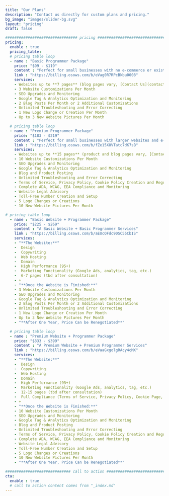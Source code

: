 ```yaml
---
title: "Our Plans"
description: "Contact us directly for custom plans and pricing."
bg_image: "images/slider-bg.svg"
layout: "pricing"
draft: false

################################ pricing ################################
pricing:
  enable : true
  pricing_table:
  # pricing table loop
  - name : "Basic Programmer Package"
    price: "$99 - $119"
    content : "Perfect for small businesses with no e-commerce or existing Shopify, Wix, and Wordpress type websites."
    link : "https://billing.osows.com/b/eVag0R7RPcBkbu0008"
    services:
    - Websites up to **7 pages** (blog pages vary, [Contact Us](contact/) with questions)
    - 3 Website Customizations Per Month
    - SEO Upgrades and Monitoring
    - Google Tag & Analytics Optimization and Monitoring
    - 2 Blog Posts Per Month or 2 Additional Customizations
    - Unlimited Troubleshooting and Error Correcting
    - 1 New Logo Change or Creation Per Month
    - Up to 3 New Website Pictures Per Month

  # pricing table loop
  - name : "Premium Programmer Package"
    price: "$183 - $219"
    content : "Perfect for small businesses with larger websites and e-commerce."
    link : "https://billing.osows.com/b/fZe15X8VTatc7dK7sB"
    services:
    - Websites up to **15 pages** (product and blog pages vary, [Contact Us](contact/) with questions)
    - 10 Website Customizations Per Month
    - SEO Upgrades and Monitoring
    - Google Tag & Analytics Optimization and Monitoring
    - Blog and Product Posting
    - Unlimited Troubleshooting and Error Correcting
    - Terms of Service, Privacy Policy, Cookie Policy Creation and Regulation
    - Complete ADA, WCAG, EEA Compliance and Monitoring
    - Website Legal Advisory
    - Toll-Free Number Creation and Setup
    - 5 Logo Changes or Creations
    - 10 New Website Pictures Per Month

# pricing table loop
  - name : "Basic Website + Programmer Package"
    price: "$225 - $269"
    content : "A Basic Website + Basic Programmer Services"
    link : "https://billing.osows.com/b/aEUcOFdc90SC55CbIS"
    services:
    - "**The Website:**"
    -  Design
    -  Copywriting
    -  Web Hosting
    -  Domain
    -  High Performance (95+)
    -  Marketing Functionality (Google Ads, analytics, tag, etc.)
    -  6-7 pages (tbd after consultation)
    - +
    - "**Once the Website is Finished:**"
    - 3 Website Customizations Per Month
    - SEO Upgrades and Monitoring
    - Google Tag & Analytics Optimization and Monitoring
    - 2 Blog Posts Per Month or 2 Additional Customizations
    - Unlimited Troubleshooting and Error Correcting
    - 1 New Logo Change or Creation Per Month
    - Up to 3 New Website Pictures Per Month
    - "**After One Year, Price Can be Renegotiated**"

  # pricing table loop
  - name : "Premium Website + Programmer Package"
    price: "$333 - $399"
    content : "A Premium Website + Premium Programmer Services"
    link : "https://billing.osows.com/b/eVaaGxgolgRAcy4cMX"
    services:
    - "**The Website:**"
    -  Design
    -  Copywriting
    -  Web Hosting
    -  Domain
    -  High Performance (95+)
    -  Marketing Functionality (Google Ads, analytics, tag, etc.)
    -  12-15 pages (tbd after consultation)
    -  Full Compliance (Terms of Service, Privacy Policy, Cookie Page, ADA, WCAG, EEA, etc.)
    - +
    - "**Once the Website is Finished:**"
    - 10 Website Customizations Per Month
    - SEO Upgrades and Monitoring
    - Google Tag & Analytics Optimization and Monitoring
    - Blog and Product Posting
    - Unlimited Troubleshooting and Error Correcting
    - Terms of Service, Privacy Policy, Cookie Policy Creation and Regulation
    - Complete ADA, WCAG, EEA Compliance and Monitoring
    - Website Legal Advisory
    - Toll-Free Number Creation and Setup
    - 5 Logo Changes or Creations
    - 10 New Website Pictures Per Month
    - "**After One Year, Price Can be Renegotiated**"

############################# call to action #################################
cta:
  enable : true
  # call to action content comes from "_index.md"
---
```


<script async src="https://js.stripe.com/v3/pricing-table.js"></script>
<stripe-pricing-table pricing-table-id="prctbl_1O7oreH3lifquiGEXpm7OOEk"
publishable-key="pk_live_51O0n53H3lifquiGE8rXzIbU9a1DTm0Up2Wcv4TLeQfGCUjLqi9UzR3B8YNQNJWzW88Up63XHX7VXlrJF6xtVie8Q005tB9yDlP">
</stripe-pricing-table>